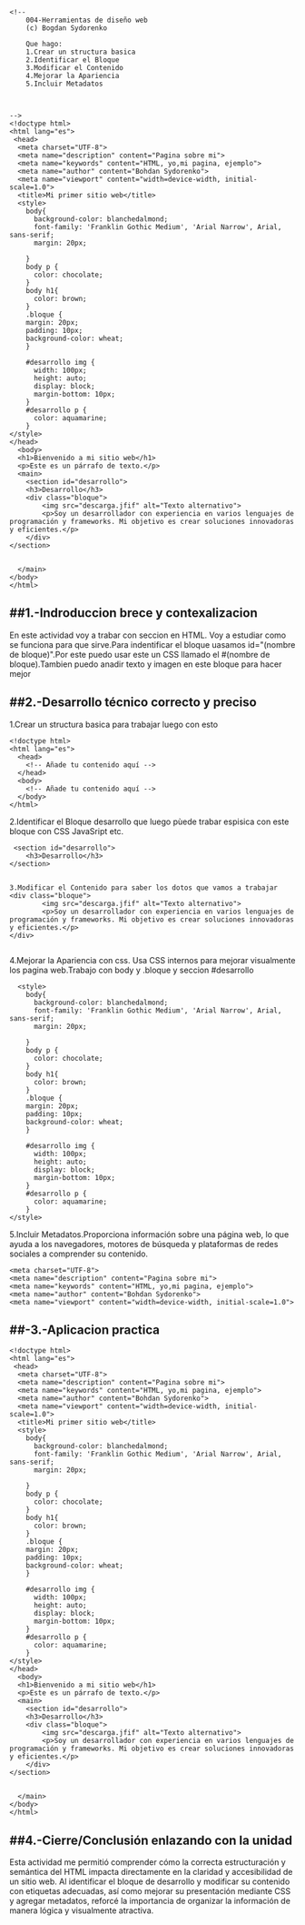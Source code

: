 ```
<!-- 
    004-Herramientas de diseño web
    (c) Bogdan Sydorenko
    
    Que hago:
    1.Crear un structura basica
    2.Identificar el Bloque
    3.Modificar el Contenido
    4.Mejorar la Apariencia
    5.Incluir Metadatos


    
-->
<!doctype html>
<html lang="es">
 <head>
  <meta charset="UTF-8">
  <meta name="description" content="Pagina sobre mi">
  <meta name="keywords" content="HTML, yo,mi pagina, ejemplo">
  <meta name="author" content="Bohdan Sydorenko">
  <meta name="viewport" content="width=device-width, initial-scale=1.0">
  <title>Mi primer sitio web</title>
  <style>
    body{
      background-color: blanchedalmond;
      font-family: 'Franklin Gothic Medium', 'Arial Narrow', Arial, sans-serif;
      margin: 20px;

    }
    body p {
      color: chocolate;
    }
    body h1{
      color: brown;
    }
    .bloque {
    margin: 20px;
    padding: 10px;
    background-color: wheat;
    }

    #desarrollo img {
      width: 100px;
      height: auto;
      display: block;
      margin-bottom: 10px;
    }
    #desarrollo p {
      color: aquamarine;
    }
</style>
</head>
  <body>
  <h1>Bienvenido a mi sitio web</h1>
  <p>Este es un párrafo de texto.</p>
  <main>
    <section id="desarrollo">
    <h3>Desarrollo</h3>
    <div class="bloque">
        <img src="descarga.jfif" alt="Texto alternativo">
        <p>Soy un desarrollador con experiencia en varios lenguajes de programación y frameworks. Mi objetivo es crear soluciones innovadoras y eficientes.</p>
    </div>
</section>


  </main>
</body>
</html>
```

##1.-Indroduccion brece y contexalizacion
---
En este actividad voy a trabar con seccion en HTML. Voy a estudiar como se funciona para que sirve.Para indentificar el bloque uasamos id="(nombre de bloque)".Por  este puedo usar este un CSS llamado el #(nombre de bloque).Tambien puedo anadir texto y imagen en este bloque para hacer mejor



##2.-Desarrollo técnico correcto y preciso
---
1.Crear un structura basica para trabajar luego con esto 
```
<!doctype html>
<html lang="es">
  <head>
    <!-- Añade tu contenido aquí -->
  </head>
  <body>
    <!-- Añade tu contenido aquí -->
  </body>
</html>
```
2.Identificar el Bloque desarrollo que luego pùede trabar espisica con este bloque con CSS JavaSript etc.
```
 <section id="desarrollo">
    <h3>Desarrollo</h3>
</section>


3.Modificar el Contenido para saber los dotos que vamos a trabajar 
<div class="bloque">
        <img src="descarga.jfif" alt="Texto alternativo">
        <p>Soy un desarrollador con experiencia en varios lenguajes de programación y frameworks. Mi objetivo es crear soluciones innovadoras y eficientes.</p>
</div>


```
4.Mejorar la Apariencia con css. Usa CSS internos para mejorar visualmente los pagina web.Trabajo con body y .bloque y seccion #desarrollo
```
  <style>
    body{
      background-color: blanchedalmond;
      font-family: 'Franklin Gothic Medium', 'Arial Narrow', Arial, sans-serif;
      margin: 20px;

    }
    body p {
      color: chocolate;
    }
    body h1{
      color: brown;
    }
    .bloque {
    margin: 20px;
    padding: 10px;
    background-color: wheat;
    }

    #desarrollo img {
      width: 100px;
      height: auto;
      display: block;
      margin-bottom: 10px;
    }
    #desarrollo p {
      color: aquamarine;
    }
</style>
```
5.Incluir Metadatos.Proporciona información sobre una página web, lo que ayuda a los navegadores, motores de búsqueda y plataformas de redes sociales a comprender su contenido.
```
<meta charset="UTF-8">
<meta name="description" content="Pagina sobre mi">
<meta name="keywords" content="HTML, yo,mi pagina, ejemplo">
<meta name="author" content="Bohdan Sydorenko">
<meta name="viewport" content="width=device-width, initial-scale=1.0">

```


##-3.-Aplicacion practica
---
```
<!doctype html>
<html lang="es">
 <head>
  <meta charset="UTF-8">
  <meta name="description" content="Pagina sobre mi">
  <meta name="keywords" content="HTML, yo,mi pagina, ejemplo">
  <meta name="author" content="Bohdan Sydorenko">
  <meta name="viewport" content="width=device-width, initial-scale=1.0">
  <title>Mi primer sitio web</title>
  <style>
    body{
      background-color: blanchedalmond;
      font-family: 'Franklin Gothic Medium', 'Arial Narrow', Arial, sans-serif;
      margin: 20px;

    }
    body p {
      color: chocolate;
    }
    body h1{
      color: brown;
    }
    .bloque {
    margin: 20px;
    padding: 10px;
    background-color: wheat;
    }

    #desarrollo img {
      width: 100px;
      height: auto;
      display: block;
      margin-bottom: 10px;
    }
    #desarrollo p {
      color: aquamarine;
    }
</style>
</head>
  <body>
  <h1>Bienvenido a mi sitio web</h1>
  <p>Este es un párrafo de texto.</p>
  <main>
    <section id="desarrollo">
    <h3>Desarrollo</h3>
    <div class="bloque">
        <img src="descarga.jfif" alt="Texto alternativo">
        <p>Soy un desarrollador con experiencia en varios lenguajes de programación y frameworks. Mi objetivo es crear soluciones innovadoras y eficientes.</p>
    </div>
</section>


  </main>
</body>
</html>
```

##4.-Cierre/Conclusión enlazando con la unidad
---
Esta actividad me permitió comprender cómo la correcta estructuración y semántica del HTML impacta directamente en la claridad y accesibilidad de un sitio web. Al identificar el bloque de desarrollo y modificar su contenido con etiquetas adecuadas, así como mejorar su presentación mediante CSS y agregar metadatos, reforcé la importancia de organizar la información de manera lógica y visualmente atractiva.